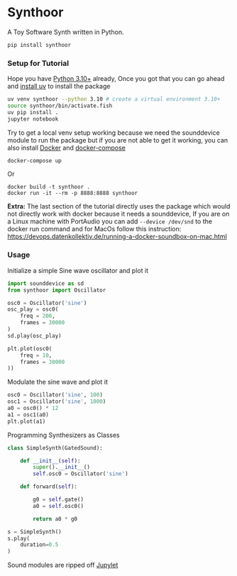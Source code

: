 # Synthoor

A Toy Software Synth written in Python.

```sh
pip install synthoor
```

### Setup for Tutorial

Hope you have [Python 3.10+](https://www.python.org/downloads/) already, Once you got that you can go ahead and [install uv](https://docs.astral.sh/uv/getting-started/installation/) to install the package

```sh
uv venv synthoor --python 3.10 # create a virtual environment 3.10+
source synthoor/bin/activate.fish
uv pip install .
jupyter notebook
```

Try to get a local venv setup working because we need the sounddevice module to run the package but if you are not able to get it working, you can also install [Docker](https://www.docker.com/get-started/) and [docker-compose](https://docs.docker.com/compose/install/)

```sh
docker-compose up
```

Or

```
docker build -t synthoor .
docker run -it --rm -p 8888:8888 synthoor
```

**Extra:** The last section of the tutorial directly uses the package which would not directly work with docker because it needs a sounddevice, If you are on a Linux machine with PortAudio you can add `--device /dev/snd` to the docker run command and for MacOs follow this instruction: https://devops.datenkollektiv.de/running-a-docker-soundbox-on-mac.html


### Usage

Initialize a simple Sine wave oscillator and plot it

```python
import sounddevice as sd
from synthoor import Oscillator

osc0 = Oscillator('sine')
osc_play = osc0(
    freq = 200,
    frames = 30000
)
sd.play(osc_play)

plt.plot(osc0(
    freq = 10,
    frames = 30000
))
```


Modulate the sine wave and plot it

```python
osc0 = Oscillator('sine', 100)
osc1 = Oscillator('sine', 1000)
a0 = osc0() * 12
a1 = osc1(a0)
plt.plot(a1)
```

Programming Synthesizers as Classes

```python
class SimpleSynth(GatedSound):

    def __init__(self):
        super().__init__()
        self.osc0 = Oscillator('sine')

    def forward(self):

        g0 = self.gate()
        a0 = self.osc0()

        return a0 * g0

s = SimpleSynth()
s.play(
    duration=0.5
)
```

Sound modules are ripped off [Jupylet](https://github.com/nir/jupylet/)
